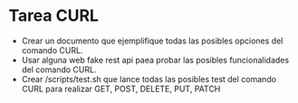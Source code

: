# Tarea CURL 

- Crear un documento que ejemplifique todas las posibles opciones del comando CURL.
- Usar alguna web fake rest api paea probar las posibles funcionalidades del comando CURL.
- Crear /scripts/test.sh que lance todas las posibles test del comando CURL para realizar GET, POST, DELETE, PUT, PATCH

